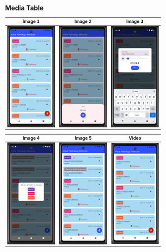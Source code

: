## Media Table

| Image 1 | Image 2 | Image 3 |
|---------|---------|---------|
| ![Image 1](project/ScreenShotsAndRecordings/Screenshot%20from%202025-01-31%2019-44-55.png) | ![Image 2](project/ScreenShotsAndRecordings/Screenshot%20from%202025-01-31%2019-45-09.png) | ![Image 3](project/ScreenShotsAndRecordings/Screenshot%20from%202025-01-31%2019-45-45.png) |

| Image 4 | Image 5 | Video |
|---------|---------|-------|
| ![Image 4](project/ScreenShotsAndRecordings/Screenshot%20from%202025-01-31%2019-46-13.png) | ![Image 5](project/ScreenShotsAndRecordings/Screenshot%20from%202025-01-31%2019-46-20.png) | [![Video Thumbnail](project/ScreenShotsAndRecordings/Screenshot%20from%202025-01-31%2019-44-55.png)](project/ScreenShotsAndRecordings/Screen%20recording%2020250131%20194741.webm) |
